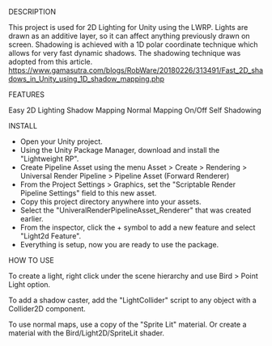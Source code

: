 DESCRIPTION

This project is used for 2D Lighting for Unity using the LWRP.
Lights are drawn as an additive layer, so it can affect anything previously drawn on screen.
Shadowing is achieved with a 1D polar coordinate technique which allows for very fast dynamic shadows.
The shadowing technique was adopted from this article.
https://www.gamasutra.com/blogs/RobWare/20180226/313491/Fast_2D_shadows_in_Unity_using_1D_shadow_mapping.php

FEATURES

Easy 2D Lighting
Shadow Mapping
Normal Mapping
On/Off Self Shadowing

INSTALL

- Open your Unity project.
- Using the Unity Package Manager, download and install the "Lightweight RP".
- Create Pipeline Asset using the menu Asset > Create > Rendering > Universal Render Pipeline > Pipeline Asset (Forward Renderer)
- From the Project Settings > Graphics, set the "Scriptable Render Pipeline Settings" field to this new asset.
- Copy this project directory anywhere into your assets.
- Select the "UniveralRenderPipelineAsset_Renderer" that was created earlier.
- From the inspector, click the + symbol to add a new feature and select "Light2d Feature".
- Everything is setup, now you are ready to use the package.

HOW TO USE

To create a light, right click under the scene hierarchy and use Bird > Point Light option.

To add a shadow caster, add the "LightCollider" script to any object with a Collider2D component.

To use normal maps, use a copy of the "Sprite Lit" material.  Or create a material with the Bird/Light2D/SpriteLit shader.

